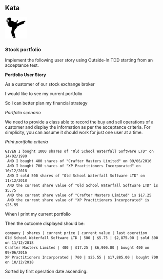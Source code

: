 ## Kata
![ ](kata.png)

### Stock portfolio

Implement the following user story using Outside-In TDD starting from an acceptance test.

**Portfolio User Story**

As a customer of our stock exchange broker

I would like to see my current portfolio

So I can better plan my financial strategy

*Portfolio scenario*

We need to provide a class able to record the buy and sell operations of a customer and display the information as per the acceptance criteria. For simplicity, you can assume it should work for just one user at a time.

*Print portfolio criteria*

```gherkin
GIVEN I bought 1000 shares of "Old School Waterfall Software LTD" on 14/02/1990
 AND I bought 400 shares of "Crafter Masters Limited" on 09/06/2016
 AND I bought 700 shares of "XP Practitioners Incorporated" on 10/12/2018
 AND I sold 500 shares of "Old School Waterfall Software LTD" on 11/12/2018
 AND the current share value of "Old School Waterfall Software LTD" is $5.75
 AND the current share value of "Crafter Masters Limited" is $17.25
 AND the current share value of "XP Practitioners Incorporated" is $25.55
```

When I print my current portfolio


Then the outcome displayed should be:

```text
company | shares | current price | current value | last operation
Old School Waterfall Software LTD | 500 | $5.75 | $2,875.00 | sold 500 on 11/12/2018
Crafter Masters Limited | 400 | $17.25 | $6,900.00 | bought 400 on 09/06/2016
XP Practitioners Incorporated | 700 | $25.55 | $17,885.00 | bought 700 on 10/12/2018
```

Sorted by first operation date ascending.
